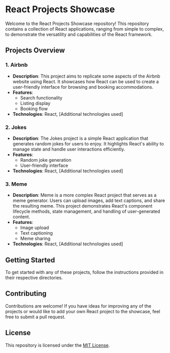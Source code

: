 # React Projects Showcase

Welcome to the React Projects Showcase repository! This repository contains a collection of React applications, ranging from simple to complex, to demonstrate the versatility and capabilities of the React framework.

## Projects Overview



### 1. Airbnb

- **Description**: This project aims to replicate some aspects of the Airbnb website using React. It showcases how React can be used to create a user-friendly interface for browsing and booking accommodations.
- **Features**:
  - Search functionality
  - Listing display
  - Booking flow
- **Technologies**: React, [Additional technologies used]


### 2. Jokes

- **Description**: The Jokes project is a simple React application that generates random jokes for users to enjoy. It highlights React's ability to manage state and handle user interactions efficiently.
- **Features**:
  - Random joke generation
  - User-friendly interface
- **Technologies**: React, [Additional technologies used]

### 3. Meme

- **Description**: Meme is a more complex React project that serves as a meme generator. Users can upload images, add text captions, and share the resulting meme. This project demonstrates React's component lifecycle methods, state management, and handling of user-generated content.
- **Features**:
  - Image upload
  - Text captioning
  - Meme sharing
- **Technologies**: React, [Additional technologies used]

## Getting Started

To get started with any of these projects, follow the instructions provided in their respective directories.

## Contributing
Contributions are welcome! If you have ideas for improving any of the projects or would like to add your own React project to the showcase, feel free to submit a pull request.

## License

This repository is licensed under the [MIT License](LICENSE).
